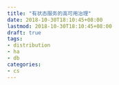 ```yaml
---
title: "有状态服务的高可用治理"
date: 2018-10-30T18:10:45+08:00
lastmod: 2018-10-30T18:10:45+08:00
draft: true
tags:
- distribution
- ha
- db
categories:
- cs
---
```


